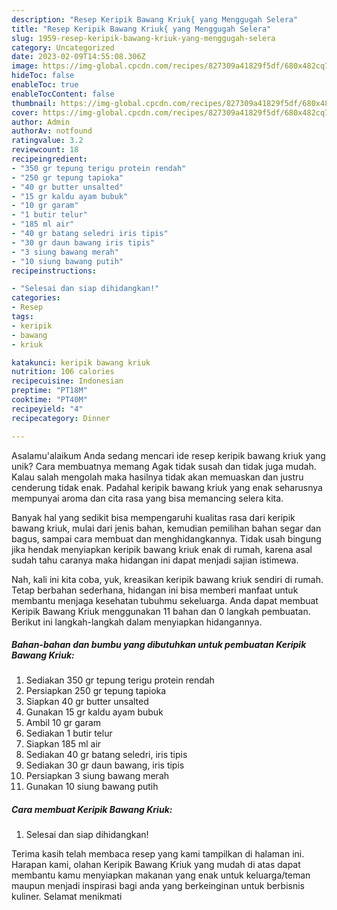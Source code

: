 ```yaml
---
description: "Resep Keripik Bawang Kriuk{ yang Menggugah Selera"
title: "Resep Keripik Bawang Kriuk{ yang Menggugah Selera"
slug: 1959-resep-keripik-bawang-kriuk-yang-menggugah-selera
category: Uncategorized
date: 2023-02-09T14:55:08.306Z
image: https://img-global.cpcdn.com/recipes/827309a41829f5df/680x482cq70/keripik-bawang-kriuk-foto-resep-utama.jpg
hideToc: false
enableToc: true
enableTocContent: false
thumbnail: https://img-global.cpcdn.com/recipes/827309a41829f5df/680x482cq70/keripik-bawang-kriuk-foto-resep-utama.jpg
cover: https://img-global.cpcdn.com/recipes/827309a41829f5df/680x482cq70/keripik-bawang-kriuk-foto-resep-utama.jpg
author: Admin
authorAv: notfound
ratingvalue: 3.2
reviewcount: 18
recipeingredient:
- "350 gr tepung terigu protein rendah"
- "250 gr tepung tapioka"
- "40 gr butter unsalted"
- "15 gr kaldu ayam bubuk"
- "10 gr garam"
- "1 butir telur"
- "185 ml air"
- "40 gr batang seledri iris tipis"
- "30 gr daun bawang iris tipis"
- "3 siung bawang merah"
- "10 siung bawang putih"
recipeinstructions:

- "Selesai dan siap dihidangkan!"
categories:
- Resep
tags:
- keripik
- bawang
- kriuk

katakunci: keripik bawang kriuk 
nutrition: 106 calories
recipecuisine: Indonesian
preptime: "PT18M"
cooktime: "PT40M"
recipeyield: "4"
recipecategory: Dinner

---
```



Asalamu'alaikum Anda sedang mencari ide resep keripik bawang kriuk yang unik? Cara membuatnya memang Agak tidak susah dan tidak juga mudah. Kalau salah mengolah maka hasilnya tidak akan memuaskan dan justru cenderung tidak enak. Padahal keripik bawang kriuk yang enak seharusnya mempunyai aroma dan cita rasa yang bisa memancing selera kita.


Banyak hal yang sedikit bisa mempengaruhi kualitas rasa dari keripik bawang kriuk, mulai dari jenis bahan, kemudian pemilihan bahan segar dan bagus, sampai cara membuat dan menghidangkannya. Tidak usah bingung jika hendak menyiapkan keripik bawang kriuk enak di rumah, karena asal sudah tahu caranya maka hidangan ini dapat menjadi sajian istimewa.




Nah, kali ini kita coba, yuk, kreasikan keripik bawang kriuk sendiri di rumah. Tetap berbahan sederhana, hidangan ini bisa memberi manfaat untuk membantu menjaga kesehatan tubuhmu sekeluarga. Anda dapat membuat Keripik Bawang Kriuk menggunakan 11 bahan dan 0 langkah pembuatan. Berikut ini langkah-langkah dalam menyiapkan hidangannya.

<!--inarticleads1-->

##### Bahan-bahan dan bumbu yang dibutuhkan untuk pembuatan Keripik Bawang Kriuk:

1. Sediakan 350 gr tepung terigu protein rendah
1. Persiapkan 250 gr tepung tapioka
1. Siapkan 40 gr butter unsalted
1. Gunakan 15 gr kaldu ayam bubuk
1. Ambil 10 gr garam
1. Sediakan 1 butir telur
1. Siapkan 185 ml air
1. Sediakan 40 gr batang seledri, iris tipis
1. Sediakan 30 gr daun bawang, iris tipis
1. Persiapkan 3 siung bawang merah
1. Gunakan 10 siung bawang putih




<!--inarticleads2-->

##### Cara membuat Keripik Bawang Kriuk:


1. Selesai dan siap dihidangkan!



Terima kasih telah membaca resep yang kami tampilkan di halaman ini. Harapan kami, olahan Keripik Bawang Kriuk yang mudah di atas dapat membantu kamu menyiapkan makanan yang enak untuk keluarga/teman maupun menjadi inspirasi bagi anda yang berkeinginan untuk berbisnis kuliner. Selamat menikmati

